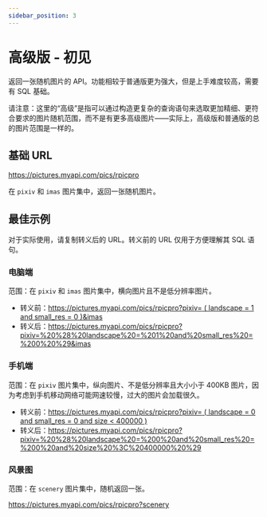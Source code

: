 ```yaml
---
sidebar_position: 3
---
```


# 高级版 - 初见

返回一张随机图片的 API。功能相较于普通版更为强大，但是上手难度较高，需要有 SQL 基础。

请注意：这里的“高级”是指可以通过构造更复杂的查询语句来选取更加精细、更符合要求的图片随机范围，而不是有更多高级图片——实际上，高级版和普通版的总的图片范围是一样的。

## 基础 URL

https://pictures.myapi.com/pics/rpicpro

在 `pixiv` 和 `imas` 图片集中，返回一张随机图片。

## 最佳示例

对于实际使用，请复制转义后的 URL。转义前的 URL 仅用于方便理解其 SQL 语句。

### 电脑端

范围：在 `pixiv` 和 `imas` 图片集中，横向图片且不是低分辨率图片。

- 转义前：[https://pictures.myapi.com/pics/rpicpro?pixiv= ( landscape = 1 and small_res = 0 )&imas](https://pictures.myapi.com/pics/rpicpro?pixiv=%20%28%20landscape%20=%201%20and%20small_res%20=%200%20%29&imas)
- 转义后：https://pictures.myapi.com/pics/rpicpro?pixiv=%20%28%20landscape%20=%201%20and%20small_res%20=%200%20%29&imas

### 手机端

范围：在 `pixiv` 图片集中，纵向图片、不是低分辨率且大小小于 400KB 图片，因为考虑到手机移动网络可能网速较慢，过大的图片会加载很久。

- 转义前：[https://pictures.myapi.com/pics/rpicpro?pixiv= ( landscape = 0 and small_res = 0 and size < 400000 )](https://pictures.myapi.com/pics/rpicpro?pixiv=%20%28%20landscape%20=%200%20and%20small_res%20=%200%20and%20size%20%3C%20400000%20%29)
- 转义后：https://pictures.myapi.com/pics/rpicpro?pixiv=%20%28%20landscape%20=%200%20and%20small_res%20=%200%20and%20size%20%3C%20400000%20%29

### 风景图

范围：在 `scenery` 图片集中，随机返回一张。

https://pictures.myapi.com/pics/rpicpro?scenery